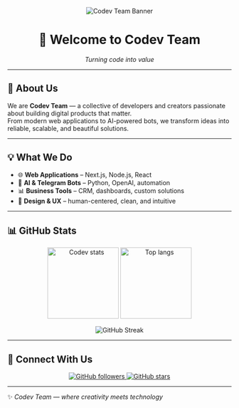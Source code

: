 <p align="center">
  <img src="https://i.ibb.co/0jqHpnb/codev-banner.png" alt="Codev Team Banner" />
</p>

<h1 align="center">👋 Welcome to Codev Team</h1>

<p align="center">
  <em>Turning code into value</em>
</p>

---

## 🚀 About Us  
We are **Codev Team** — a collective of developers and creators passionate about building digital products that matter.  
From modern web applications to AI-powered bots, we transform ideas into reliable, scalable, and beautiful solutions.  

---

## 💡 What We Do  
- 🌐 **Web Applications** – Next.js, Node.js, React  
- 🤖 **AI & Telegram Bots** – Python, OpenAI, automation  
- 📊 **Business Tools** – CRM, dashboards, custom solutions  
- 🎨 **Design & UX** – human-centered, clean, and intuitive  

---

## 📊 GitHub Stats  

<p align="center">
  <img src="https://github-readme-stats.vercel.app/api?username=CodevTeam&show_icons=true&theme=tokyonight" alt="Codev stats" height="160" />
  <img src="https://github-readme-stats.vercel.app/api/top-langs/?username=CodevTeam&layout=compact&theme=tokyonight" alt="Top langs" height="160" />
</p>

<p align="center">
  <img src="https://github-readme-streak-stats.herokuapp.com/?user=CodevTeam&theme=tokyonight" alt="GitHub Streak" />
</p>

---

## 🔗 Connect With Us  
<p align="center">
  <a href="https://github.com/CodevTeam">
    <img src="https://img.shields.io/github/followers/CodevTeam?label=Follow&style=for-the-badge" alt="GitHub followers"/>
  </a>
  <a href="https://github.com/CodevTeam?tab=repositories">
    <img src="https://img.shields.io/github/stars/CodevTeam?style=for-the-badge" alt="GitHub stars"/>
  </a>
</p>

---

✨ *Codev Team — where creativity meets technology*
